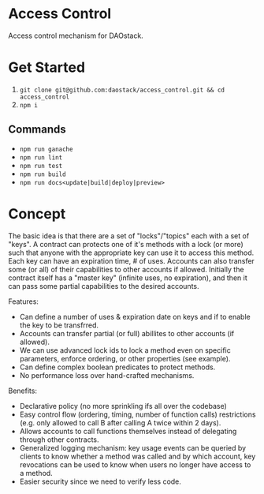 # Access Control

Access control mechanism for DAOstack.

# Get Started

1. `git clone git@github.com:daostack/access_control.git && cd access_control`
2. `npm i`

## Commands

- `npm run ganache`
- `npm run lint`
- `npm run test`
- `npm run build`
- `npm run docs<update|build|deploy|preview>`

# Concept
The basic idea is that there are a set of "locks"/"topics" each with a set of "keys". A contract can protects one of it's methods with a lock (or more) such that anyone with the appropriate key can use it to access this method.
Each key can have an expiration time, # of uses. Accounts can also transfer some (or all) of their capabilities to other accounts if allowed. Initially the contract itself has a "master key" (infinite uses, no expiration), and then it can pass some partial capabilities to the desired accounts.

Features:

- Can define a number of uses & expiration date on keys and if to enable the key to be transfrred.
- Accounts can transfer partial (or full) abillites to other accounts (if allowed).
- We can use advanced lock ids to lock a method even on specific parameters, enforce ordering, or other properties (see example).
- Can define complex boolean predicates to protect methods.
- No performance loss over hand-crafted mechanisms.

Benefits:

- Declarative policy (no more sprinkling ifs all over the codebase)
- Easy control flow (ordering, timing, number of function calls) restrictions (e.g. only allowed to call B after calling A twice within 2 days).
- Allows accounts to call functions themselves instead of delegating through other contracts.
- Generalized logging mechanism: key usage events can be queried by clients to know whether a method was called and by which account, key revocations can be used to know when users no longer have access to a method.
- Easier security since we need to verify less code.
